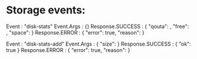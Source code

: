 <h1>Storage events:</h1>

Event            : "disk-stats"
Event.Args       : {}
Response.SUCCESS : { "qouta": <int>, "free": <int>, "space": <int> }
Response.ERROR   : { "error": true, "reason": <string> }

Event            : "disk-stats-add"
Event.Args       : { "size": <int> }
Response.SUCCESS : { "ok": true }
Response.ERROR   : { "error": true, "reason": <string> }

